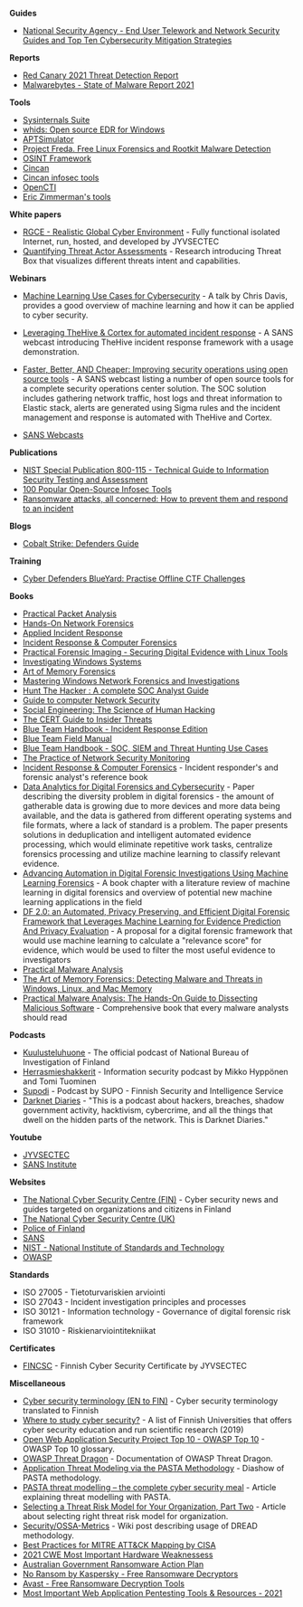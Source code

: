 **Guides**

* [National Security Agency - End User Telework and Network Security Guides and Top Ten Cybersecurity Mitigation Strategies](https://www.nsa.gov/Press-Room/Telework-and-Mobile-Security-Guidance/)

**Reports**

* [Red Canary 2021 Threat Detection Report](https://redcanary.com/threat-detection-report/)
* [Malwarebytes - State of Malware Report 2021](https://www.malwarebytes.com/resources/files/2021/04/mwb_stateofmalware2021_exec-summary_with-cta_final.pdf)

**Tools**

* [Sysinternals Suite](https://docs.microsoft.com/en-us/sysinternals/downloads/sysinternals-suite)
* [whids: Open source EDR for Windows](https://github.com/0xrawsec/whids)
* [APTSimulator](https://github.com/NextronSystems/APTSimulator)
* [Project Freda. Free Linux Forensics and Rootkit Malware Detection](https://www.microsoft.com/en-us/research/blog/toward-trusted-sensing-for-the-cloud-introducing-project-freta/)
* [OSINT Framework](https://osintframework.com/)
* [Cincan](https://cincan.io/)
* [Cincan infosec tools](https://cincan.gitlab.io/infosec-tools/)
* [OpenCTI](https://www.opencti.io/en/)
* [Eric Zimmerman's tools](https://ericzimmerman.github.io/#!index.md)

**White papers**

* [RGCE - Realistic Global Cyber Environment](https://jyvsectec.fi/wp-content/uploads/2018/10/JYVSECTEC-cyber-range.pdf) - Fully functional isolated Internet, run, hosted, and developed by JYVSECTEC
* [Quantifying Threat Actor Assessments](https://www.sans.org/white-papers/39585/) - Research introducing Threat Box that visualizes different threats intent and capabilities.

**Webinars**

* [Machine Learning Use Cases for Cybersecurity](https://youtu.be/jmVPLwjm_zs) - A talk by Chris Davis, provides a good overview of machine learning and how it can be applied to cyber security.
* [Leveraging TheHive & Cortex for automated incident response](https://www.youtube.com/watch?v=K6K1fNpbf9w) - A SANS webcast introducing TheHive incident response framework with a usage demonstration.
* [Faster, Better, AND Cheaper: Improving security operations using open source tools](https://www.youtube.com/watch?v=jhOpV9eEeb0) - A SANS webcast listing a number of open source tools for a complete security operations center solution. The SOC solution includes gathering network traffic, host logs and threat information to Elastic stack, alerts are generated using Sigma rules and the incident management and response is automated with TheHive and Cortex.

* [SANS Webcasts](https://www.sans.org/webcasts/)

**Publications**

* [NIST Special Publication 800-115 - Technical Guide to Information Security Testing and Assessment](https://nvlpubs.nist.gov/nistpubs/Legacy/SP/nistspecialpublication800-115.pdf)
* [100 Popular Open-Source Infosec Tools](http://jultika.oulu.fi/files/nbnfi-fe2021100149105.pdf)
* [Ransomware attacks, all concerned: How to prevent them and respond to an incident](https://www.ssi.gouv.fr/uploads/2021/08/anssi-guide-ransomware_attacks_all_concerned-v1.0.pdf)

**Blogs**

* [Cobalt Strike: Defenders Guide](https://thedfirreport.com/2021/08/29/cobalt-strike-a-defenders-guide/)

**Training**

* [Cyber Defenders BlueYard: Practise Offline CTF Challenges](https://cyberdefenders.org/labs/)

**Books**

* [Practical Packet Analysis](https://www.amazon.com/Practical-Packet-Analysis-Wireshark-Real-World/dp/1593272669)
* [Hands-On Network Forensics](https://www.amazon.com/Hands-Network-Forensics-Investigate-evidences-ebook/dp/B07FDBJ52L)
* [Applied Incident Response](https://www.amazon.com/Applied-Incident-Response-Steve-Anson/dp/1119560268)
* [Incident Response & Computer Forensics](https://www.amazon.com/Incident-Response-Computer-Forensics-Third/dp/0071798684)
* [Practical Forensic Imaging - Securing Digital Evidence with Linux Tools](https://www.amazon.com/Practical-Forensic-Imaging-Securing-Evidence/dp/1593277938)
* [Investigating Windows Systems](https://www.amazon.com/Investigating-Windows-Systems-Harlan-Carvey/dp/0128114150)
* [Art of Memory Forensics](https://www.amazon.com/Art-Memory-Forensics-Detecting-Malware/dp/1118825098)
* [Mastering Windows Network Forensics and Investigations](https://www.amazon.com/Mastering-Windows-Network-Forensics-Investigation/dp/1118163826)
* [Hunt The Hacker : A complete SOC Analyst Guide](https://www.amazon.com/Hunt-Hackers-Complete-Analyst-Guide/dp/9390396794)
* [Guide to computer Network Security](https://www.amazon.com/Computer-Network-Security-Communications-Networks/dp/1447145429)
* [Social Engineering: The Science of Human Hacking](https://www.amazon.com/Social-Engineering-Science-Human-Hacking/dp/111943338X)
* [The CERT Guide to Insider Threats](https://www.amazon.com/CERT-Guide-Insider-Threats-Information/dp/0321812573)
* [Blue Team Handbook - Incident Response Edition](https://www.amazon.com/Blue-Team-Handbook-condensed-Responder/dp/1500734756)
* [Blue Team Field Manual](https://www.amazon.com/Blue-Team-Field-Manual-BTFM/dp/154101636X)
* [Blue Team Handbook - SOC, SIEM and Threat Hunting Use Cases](https://www.amazon.com/Blue-Team-Handbook-condensed-Operations/dp/1726273989)
* [The Practice of Network Security Monitoring](https://www.amazon.com/Practice-Network-Security-Monitoring-Understanding/dp/1593275099)
* [Incident Response & Computer Forensics](https://www.amazon.com/Incident-Response-Computer-Forensics-Third/dp/0071798684) - Incident responder's and forensic analyst's reference book
* [Data Analytics for Digital Forensics and Cybersecurity](https://www.researchgate.net/publication/320373832_Data_Analytics_for_Digital_Forensics_and_Cybersecurity) - Paper describing the diversity problem in digital forensics - the amount of gatherable data is growing due to more devices and more data being available, and the data is gathered from different operating systems and file formats, where a lack of standard is a problem. The paper presents solutions in deduplication and intelligent automated evidence processing, which would eliminate repetitive work tasks, centralize forensics processing and utilize machine learning to classify relevant evidence.
* [Advancing Automation in Digital Forensic Investigations Using Machine Learning Forensics](https://www.intechopen.com/books/digital-forensic-science/advancing-automation-in-digital-forensic-investigations-using-machine-learning-forensics) - A book chapter with a literature review of machine learning in digital forensics and overview of potential new machine learning applications in the field
* [DF 2.0: an Automated, Privacy Preserving, and Efficient Digital Forensic Framework that Leverages Machine Learning for Evidence Prediction And Privacy Evaluation](https://commons.erau.edu/jdfsl/vol14/iss2/3/) - A proposal for a digital forensic framework that would use machine learning to calculate a "relevance score" for evidence, which would be used to filter the most useful evidence to investigators 
* [Practical Malware Analysis](https://www.amazon.com/Practical-Malware-Analysis-Hands-Dissecting/dp/1593272901)
* [The Art of Memory Forensics: Detecting Malware and Threats in Windows, Linux, and Mac Memory](https://www.amazon.com/Art-Memory-Forensics-Detecting-Malware/dp/1118825098)
* [Practical Malware Analysis: The Hands-On Guide to Dissecting Malicious Software](https://www.amazon.com/Practical-Malware-Analysis-Hands-Dissecting/dp/1593272901) - Comprehensive book that every malware analysts should read

**Podcasts**

* [Kuulusteluhuone](https://open.spotify.com/show/6TUoUF3WDIdZlQwKCRz8cv) - The official podcast of National Bureau of Investigation of Finland
* [Herrasmieshakkerit](https://www.f-secure.com/fi/business/podcasts/herrasmieshakkerit) - Information security podcast by Mikko Hyppönen and Tomi Tuominen
* [Supodi](https://supo.fi/supodi) - Podcast by SUPO - Finnish Security and Intelligence Service
* [Darknet Diaries](https://darknetdiaries.com) - "This is a podcast about hackers, breaches, shadow government activity, hacktivism, cybercrime, and all the things that dwell on the hidden parts of the network. This is Darknet Diaries."

**Youtube**

* [JYVSECTEC](https://www.youtube.com/channel/UCRD1NIpM6_jDg06_c5mxBrw)
* [SANS Institute](https://www.youtube.com/channel/UC2uPNhGken-ogEpJDi4ly6w)

**Websites**

* [The National Cyber Security Centre (FIN)](https://www.kyberturvallisuuskeskus.fi/) - Cyber security news and guides targeted on organizations and citizens in Finland
* [The National Cyber Security Centre (UK)](https://www.ncsc.gov.uk/)
* [Police of Finland](https://www.poliisi.fi/rikokset/kyberrikollisuus)
* [SANS](https://www.sans.org/)
* [NIST - National Institute of Standards and Technology](https://www.nist.gov/)
* [OWASP](https://owasp.org/)

**Standards**

* ISO 27005 - Tietoturvariskien arviointi
* ISO 27043 - Incident investigation principles and processes
* ISO 30121 - Information technology - Governance of digital forensic risk framework
* ISO 31010 - Riskienarviointitekniikat

**Certificates**

* [FINCSC](https://www.fincsc.fi/) - Finnish Cyber Security Certificate by JYVSECTEC

**Miscellaneous**

* [Cyber security terminology (EN to FIN)](https://turvallisuuskomitea.fi/kyberturvallisuuden-sanasto/) - Cyber security terminology translated to Finnish
* [Where to study cyber security?](https://www.jyu.fi/it/fi/tutkimus/julkaisut/it-julkaisut/kyberalan_koulutus_suomessa_verkkoversio.pdf) - A list of Finnish Universities that offers cyber security education and run scientific research (2019)
* [Open Web Application Security Project Top 10 - OWASP Top 10](https://www.synopsys.com/glossary/what-is-owasp-top-10.html) - OWASP Top 10 glossary.
* [OWASP Threat Dragon](https://owasp.org/www-project-threat-dragon/) - Documentation of OWASP Threat Dragon.
* [Application Threat Modeling via the PASTA Methodology](https://owasp.org/www-pdf-archive/APAC13_TonyUV.pdf) - Diashow of PASTA methodology.
* [PASTA threat modelling – the complete cyber security meal](https://www.cynance.co/pasta-threat-modelling/) - Article explaining threat modelling with PASTA.
* [Selecting a Threat Risk Model for Your Organization, Part Two](https://www.esecurityplanet.com/networks/selecting-a-threat-risk-model-for-your-organization-part-two/) - Article about selecting right threat risk model for organization.
* [Security/OSSA-Metrics](https://wiki.openstack.org/wiki/Security/OSSA-Metrics#DREAD) - Wiki post describing usage of DREAD methodology.
* [Best Practices for MITRE ATT&CK Mapping by CISA](https://www.cisa.gov/uscert/ncas/current-activity/2021/06/02/cisa-releases-best-practices-mapping-mitre-attckr)
* [2021 CWE Most Important Hardware Weaknessess](https://cwe.mitre.org/scoring/lists/2021_CWE_MIHW.html)
* [Australian Government Ransomware Action Plan](https://www.homeaffairs.gov.au/cyber-security-subsite/files/ransomware-action-plan.pdf)
* [No Ransom by Kaspersky - Free Ransomware Decryptors](https://noransom.kaspersky.com/)
* [Avast - Free Ransomware Decryption Tools](https://www.avast.com/en-au/ransomware-decryption-tools#pc)
* [Most Important Web Application Pentesting Tools & Resources - 2021](https://gbhackers-com.cdn.ampproject.org/c/s/gbhackers.com/web-application-security-tools-resources/amp/)
